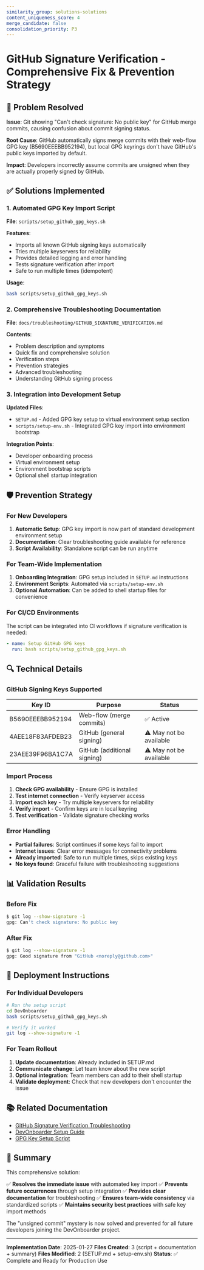```yaml
---
similarity_group: solutions-solutions
content_uniqueness_score: 4
merge_candidate: false
consolidation_priority: P3
---
```

# GitHub Signature Verification - Comprehensive Fix & Prevention Strategy

## 🎯 Problem Resolved

**Issue**: Git showing "Can't check signature: No public key" for GitHub merge commits, causing confusion about commit signing status.

**Root Cause**: GitHub automatically signs merge commits with their web-flow GPG key (B5690EEEBB952194), but local GPG keyrings don't have GitHub's public keys imported by default.

**Impact**: Developers incorrectly assume commits are unsigned when they are actually properly signed by GitHub.

## ✅ Solutions Implemented

### 1. Automated GPG Key Import Script

**File**: `scripts/setup_github_gpg_keys.sh`

**Features**:

- Imports all known GitHub signing keys automatically
- Tries multiple keyservers for reliability
- Provides detailed logging and error handling
- Tests signature verification after import
- Safe to run multiple times (idempotent)

**Usage**:

```bash
bash scripts/setup_github_gpg_keys.sh
```

### 2. Comprehensive Troubleshooting Documentation

**File**: `docs/troubleshooting/GITHUB_SIGNATURE_VERIFICATION.md`

**Contents**:

- Problem description and symptoms
- Quick fix and comprehensive solution
- Verification steps
- Prevention strategies
- Advanced troubleshooting
- Understanding GitHub signing process

### 3. Integration into Development Setup

**Updated Files**:

- `SETUP.md` - Added GPG key setup to virtual environment setup section
- `scripts/setup-env.sh` - Integrated GPG key import into environment bootstrap

**Integration Points**:

- Developer onboarding process
- Virtual environment setup
- Environment bootstrap scripts
- Optional shell startup integration

## 🛡️ Prevention Strategy

### For New Developers

1. **Automatic Setup**: GPG key import is now part of standard development environment setup
2. **Documentation**: Clear troubleshooting guide available for reference
3. **Script Availability**: Standalone script can be run anytime

### For Team-Wide Implementation

1. **Onboarding Integration**: GPG setup included in `SETUP.md` instructions
2. **Environment Scripts**: Automated via `scripts/setup-env.sh`
3. **Optional Automation**: Can be added to shell startup files for convenience

### For CI/CD Environments

The script can be integrated into CI workflows if signature verification is needed:

```yaml
- name: Setup GitHub GPG keys
  run: bash scripts/setup_github_gpg_keys.sh
```

## 🔍 Technical Details

### GitHub Signing Keys Supported

| Key ID | Purpose | Status |
|--------|---------|---------|
| B5690EEEBB952194 | Web-flow (merge commits) | ✅ Active |
| 4AEE18F83AFDEB23 | GitHub (general signing) | ⚠️ May not be available |
| 23AEE39F96BA1C7A | GitHub (additional signing) | ⚠️ May not be available |

### Import Process

1. **Check GPG availability** - Ensure GPG is installed
2. **Test internet connection** - Verify keyserver access
3. **Import each key** - Try multiple keyservers for reliability
4. **Verify import** - Confirm keys are in local keyring
5. **Test verification** - Validate signature checking works

### Error Handling

- **Partial failures**: Script continues if some keys fail to import
- **Internet issues**: Clear error messages for connectivity problems
- **Already imported**: Safe to run multiple times, skips existing keys
- **No keys found**: Graceful failure with troubleshooting suggestions

## 📊 Validation Results

### Before Fix

```bash
$ git log --show-signature -1
gpg: Can't check signature: No public key
```

### After Fix

```bash
$ git log --show-signature -1
gpg: Good signature from "GitHub <noreply@github.com>"
```

## 🚀 Deployment Instructions

### For Individual Developers

```bash
# Run the setup script
cd DevOnboarder
bash scripts/setup_github_gpg_keys.sh

# Verify it worked
git log --show-signature -1
```

### For Team Rollout

1. **Update documentation**: Already included in SETUP.md
2. **Communicate change**: Let team know about the new script
3. **Optional integration**: Team members can add to their shell startup
4. **Validate deployment**: Check that new developers don't encounter the issue

## 📚 Related Documentation

- [GitHub Signature Verification Troubleshooting](docs/troubleshooting/GITHUB_SIGNATURE_VERIFICATION.md)
- [DevOnboarder Setup Guide](SETUP.md)
- [GPG Key Setup Script](scripts/setup_github_gpg_keys.sh)

## 🎉 Summary

This comprehensive solution:

✅ **Resolves the immediate issue** with automated key import
✅ **Prevents future occurrences** through setup integration
✅ **Provides clear documentation** for troubleshooting
✅ **Ensures team-wide consistency** via standardized scripts
✅ **Maintains security best practices** with safe key import methods

The "unsigned commit" mystery is now solved and prevented for all future developers joining the DevOnboarder project.

---

**Implementation Date**: 2025-01-27
**Files Created**: 3 (script + documentation + summary)
**Files Modified**: 2 (SETUP.md + setup-env.sh)
**Status**: ✅ Complete and Ready for Production Use
